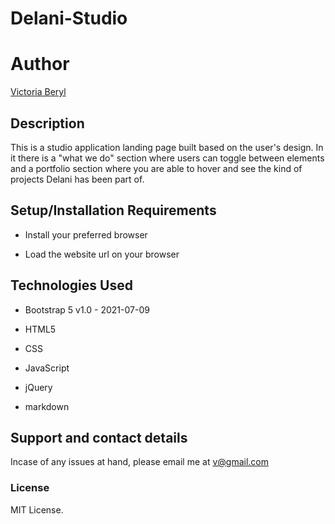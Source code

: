 # Delani-Studio

# Author 
[Victoria Beryl](https://github.com/Victoria045)

## Description
This is a studio application landing page built based on the user's design. In it there is a "what we do" section where users can toggle between elements and a portfolio section where you are able to hover and see the kind of projects Delani has been part of.

## Setup/Installation Requirements
* Install your preferred browser

* Load the website url on your browser

## Technologies Used
* Bootstrap 5 v1.0 - 2021-07-09

* HTML5

* CSS

* JavaScript

* jQuery

* markdown


## Support and contact details
Incase of any issues at hand, please email me at v@gmail.com
### License
MIT License. 